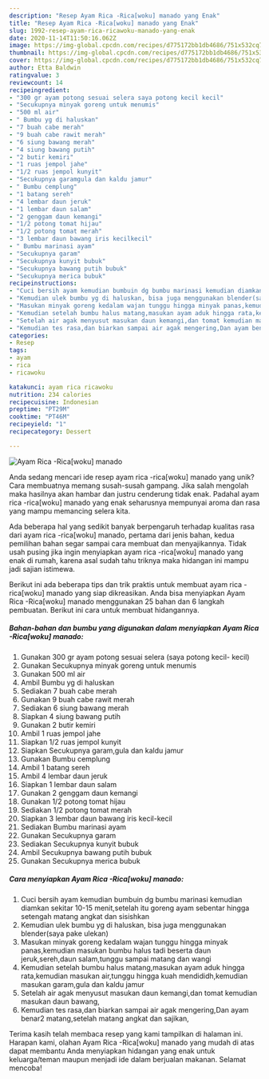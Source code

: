 ```yaml
---
description: "Resep Ayam Rica -Rica[woku] manado yang Enak"
title: "Resep Ayam Rica -Rica[woku] manado yang Enak"
slug: 1992-resep-ayam-rica-ricawoku-manado-yang-enak
date: 2020-11-14T11:50:16.062Z
image: https://img-global.cpcdn.com/recipes/d775172bb1db4686/751x532cq70/ayam-rica-ricawoku-manado-foto-resep-utama.jpg
thumbnail: https://img-global.cpcdn.com/recipes/d775172bb1db4686/751x532cq70/ayam-rica-ricawoku-manado-foto-resep-utama.jpg
cover: https://img-global.cpcdn.com/recipes/d775172bb1db4686/751x532cq70/ayam-rica-ricawoku-manado-foto-resep-utama.jpg
author: Etta Baldwin
ratingvalue: 3
reviewcount: 14
recipeingredient:
- "300 gr ayam potong sesuai selera saya potong kecil kecil"
- "Secukupnya minyak goreng untuk menumis"
- "500 ml air"
- " Bumbu yg di haluskan"
- "7 buah cabe merah"
- "9 buah cabe rawit merah"
- "6 siung bawang merah"
- "4 siung bawang putih"
- "2 butir kemiri"
- "1 ruas jempol jahe"
- "1/2 ruas jempol kunyit"
- "Secukupnya garamgula dan kaldu jamur"
- " Bumbu cemplung"
- "1 batang sereh"
- "4 lembar daun jeruk"
- "1 lembar daun salam"
- "2 genggam daun kemangi"
- "1/2 potong tomat hijau"
- "1/2 potong tomat merah"
- "3 lembar daun bawang iris kecilkecil"
- " Bumbu marinasi ayam"
- "Secukupnya garam"
- "Secukupnya kunyit bubuk"
- "Secukupnya bawang putih bubuk"
- "Secukupnya merica bubuk"
recipeinstructions:
- "Cuci bersih ayam kemudian bumbuin dg bumbu marinasi kemudian diamkan sekitar 10-15 menit,setelah itu goreng ayam sebentar hingga setengah matang angkat dan sisishkan"
- "Kemudian ulek bumbu yg di haluskan, bisa juga menggunakan blender(saya pake ulekan)"
- "Masukan minyak goreng kedalam wajan tunggu hingga minyak panas,kemudian masukan bumbu halus tadi beserta daun jeruk,sereh,daun salam,tunggu sampai matang dan wangi"
- "Kemudian setelah bumbu halus matang,masukan ayam aduk hingga rata,kemudian masukan air,tunggu hingga kuah mendididh,kemudian masukan garam,gula dan kaldu jamur"
- "Setelah air agak menyusut masukan daun kemangi,dan tomat kemudian masukan daun bawang,"
- "Kemudian tes rasa,dan biarkan sampai air agak mengering,Dan ayam benar2 matang,setelah matang angkat dan sajikan,"
categories:
- Resep
tags:
- ayam
- rica
- ricawoku

katakunci: ayam rica ricawoku 
nutrition: 234 calories
recipecuisine: Indonesian
preptime: "PT29M"
cooktime: "PT46M"
recipeyield: "1"
recipecategory: Dessert

---
```



![Ayam Rica -Rica[woku] manado](https://img-global.cpcdn.com/recipes/d775172bb1db4686/751x532cq70/ayam-rica-ricawoku-manado-foto-resep-utama.jpg)

Anda sedang mencari ide resep ayam rica -rica[woku] manado yang unik? Cara membuatnya memang susah-susah gampang. Jika salah mengolah maka hasilnya akan hambar dan justru cenderung tidak enak. Padahal ayam rica -rica[woku] manado yang enak seharusnya mempunyai aroma dan rasa yang mampu memancing selera kita.



Ada beberapa hal yang sedikit banyak berpengaruh terhadap kualitas rasa dari ayam rica -rica[woku] manado, pertama dari jenis bahan, kedua pemilihan bahan segar sampai cara membuat dan menyajikannya. Tidak usah pusing jika ingin menyiapkan ayam rica -rica[woku] manado yang enak di rumah, karena asal sudah tahu triknya maka hidangan ini mampu jadi sajian istimewa.


Berikut ini ada beberapa tips dan trik praktis untuk membuat ayam rica -rica[woku] manado yang siap dikreasikan. Anda bisa menyiapkan Ayam Rica -Rica[woku] manado menggunakan 25 bahan dan 6 langkah pembuatan. Berikut ini cara untuk membuat hidangannya.

<!--inarticleads1-->

##### Bahan-bahan dan bumbu yang digunakan dalam menyiapkan Ayam Rica -Rica[woku] manado:

1. Gunakan 300 gr ayam potong sesuai selera (saya potong kecil- kecil)
1. Gunakan Secukupnya minyak goreng untuk menumis
1. Gunakan 500 ml air
1. Ambil  Bumbu yg di haluskan
1. Sediakan 7 buah cabe merah
1. Gunakan 9 buah cabe rawit merah
1. Sediakan 6 siung bawang merah
1. Siapkan 4 siung bawang putih
1. Gunakan 2 butir kemiri
1. Ambil 1 ruas jempol jahe
1. Siapkan 1/2 ruas jempol kunyit
1. Siapkan Secukupnya garam,gula dan kaldu jamur
1. Gunakan  Bumbu cemplung
1. Ambil 1 batang sereh
1. Ambil 4 lembar daun jeruk
1. Siapkan 1 lembar daun salam
1. Gunakan 2 genggam daun kemangi
1. Gunakan 1/2 potong tomat hijau
1. Sediakan 1/2 potong tomat merah
1. Siapkan 3 lembar daun bawang iris kecil-kecil
1. Sediakan  Bumbu marinasi ayam
1. Gunakan Secukupnya garam
1. Sediakan Secukupnya kunyit bubuk
1. Ambil Secukupnya bawang putih bubuk
1. Gunakan Secukupnya merica bubuk




<!--inarticleads2-->

##### Cara menyiapkan Ayam Rica -Rica[woku] manado:

1. Cuci bersih ayam kemudian bumbuin dg bumbu marinasi kemudian diamkan sekitar 10-15 menit,setelah itu goreng ayam sebentar hingga setengah matang angkat dan sisishkan
1. Kemudian ulek bumbu yg di haluskan, bisa juga menggunakan blender(saya pake ulekan)
1. Masukan minyak goreng kedalam wajan tunggu hingga minyak panas,kemudian masukan bumbu halus tadi beserta daun jeruk,sereh,daun salam,tunggu sampai matang dan wangi
1. Kemudian setelah bumbu halus matang,masukan ayam aduk hingga rata,kemudian masukan air,tunggu hingga kuah mendididh,kemudian masukan garam,gula dan kaldu jamur
1. Setelah air agak menyusut masukan daun kemangi,dan tomat kemudian masukan daun bawang,
1. Kemudian tes rasa,dan biarkan sampai air agak mengering,Dan ayam benar2 matang,setelah matang angkat dan sajikan,




Terima kasih telah membaca resep yang kami tampilkan di halaman ini. Harapan kami, olahan Ayam Rica -Rica[woku] manado yang mudah di atas dapat membantu Anda menyiapkan hidangan yang enak untuk keluarga/teman maupun menjadi ide dalam berjualan makanan. Selamat mencoba!
